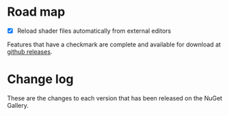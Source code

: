 # Road map

- [x] Reload shader files automatically from external editors

Features that have a checkmark are complete and available for
download at [github releases](https://github.com/danielscherzer/ShaderForm/releases).

# Change log

These are the changes to each version that has been released on the NuGet Gallery.



